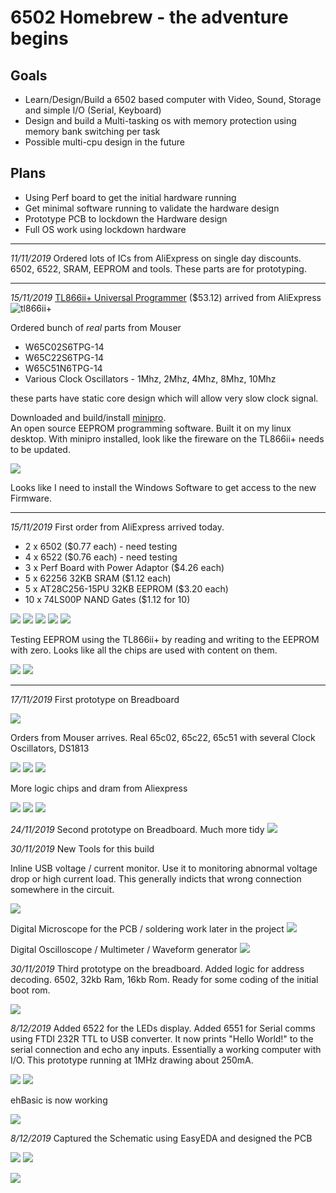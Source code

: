 # 6502 Homebrew - the adventure begins

## Goals
* Learn/Design/Build a 6502 based computer with Video, Sound, Storage and simple I/O (Serial, Keyboard)
* Design and build a Multi-tasking os with memory protection using memory bank switching per task
* Possible multi-cpu design in the future

## Plans
* Using Perf board to get the initial hardware running
* Get minimal software running to validate the hardware design
* Prototype PCB to lockdown the Hardware design
* Full OS work using lockdown hardware

---
*11/11/2019* Ordered lots of ICs from AliExpress on single day discounts.  6502, 6522, SRAM, EEPROM and tools.  These parts are for prototyping.

---
*15/11/2019* [TL866ii+ Universal Programmer](http://www.xgecu.com) ($53.12) arrived from AliExpress
![tl866ii+](images/tl866iiPlus_0.png)

Ordered bunch of *real* parts from Mouser
* W65C02S6TPG-14
* W65C22S6TPG-14
* W65C51N6TPG-14
* Various Clock Oscillators - 1Mhz, 2Mhz, 4Mhz, 8Mhz, 10Mhz

these parts have static core design which will allow very slow clock signal.

Downloaded and build/install [minipro](https://gitlab.com/DavidGriffith/minipro/).   
An open source EEPROM programming software.  Built it on my linux desktop.  With minipro installed, look like the fireware on the TL866ii+ needs to be updated.

![](images/tl866iiPlus_1.png)

Looks like I need to install the Windows Software to get access to the new Firmware.

---
*15/11/2019* First order from AliExpress arrived today.  

* 2 x 6502 ($0.77 each) - need testing
* 4 x 6522 ($0.76 each) - need testing
* 3 x Perf Board with Power Adaptor ($4.26 each)
* 5 x 62256 32KB SRAM ($1.12 each)
* 5 x AT28C256-15PU 32KB EEPROM ($3.20 each)
* 10 x 74LS00P NAND Gates ($1.12 for 10) 

![](images/order1_0.png)
![](images/order1_1.png)
![](images/order1_2.png)
![](images/order1_3.png)
![](images/order1_4.png)


Testing EEPROM using the TL866ii+ by reading and writing to the EEPROM with zero.  Looks like all the chips are used with content on them.

![](images/test_eeprom.png)
![](images/test_eeprom2.png)

---


*17/11/2019* First prototype on Breadboard

![](images/proto1_1.png)


  
Orders from Mouser arrives.   Real 65c02, 65c22, 65c51 with several Clock Oscillators, DS1813

![](images/mouser1.png)
![](images/mouser2.png)
![](images/mouser3.png)

More logic chips and dram from Aliexpress

![](images/order2_1.png)
![](images/order2_2.png)
![](images/order2_3.png)

*24/11/2019* Second prototype on Breadboard.  Much more tidy
![](images/proto2_1.png)


*30/11/2019* New Tools for this build

Inline USB voltage / current monitor.  Use it to monitoring abnormal voltage drop or high current load.  This generally indicts that wrong connection somewhere in the circuit.
 
![](images/tool1.png)


Digital Microscope for the PCB / soldering work later in the project
![](images/tool2.png)

Digital Oscilloscope / Multimeter / Waveform generator
![](images/tool3.png)


*30/11/2019*  Third prototype on the breadboard.  Added logic for address decoding.  6502, 32kb Ram, 16kb Rom.  Ready for some coding of the initial boot rom.

![](images/proto3_1.png)


*8/12/2019*  Added 6522 for the LEDs display.  Added 6551 for Serial comms using FTDI 232R TTL to USB converter.   It now prints "Hello World!" to the serial connection and echo any inputs.  Essentially a working computer with I/O.  This prototype running at 1MHz drawing about 250mA.



![](images/hello2.png)
![](images/hello.png)

ehBasic is now working

![](images/ehbasic1.png)


*8/12/2019*  Captured the Schematic using EasyEDA and designed the PCB


![](images/sch_proto1_1.png)
![](images/sch_proto1_2.png)

![](images/pcb_proto1.png)


